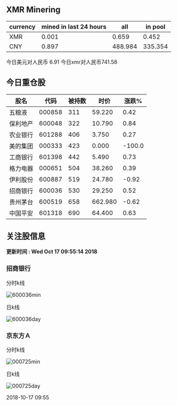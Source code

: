 ## XMR Minering

|currency|mined in last 24 hours|all|in pool|
|---|---|---|---|
|XMR|0.001|0.659|0.452|
|CNY|0.897|488.984|335.354|

今日美元对人民币 6.91	今日xmr对人民币741.58


## 今日重仓股 

|股名|代码|被持数|时价|涨跌%|
|---|---|---|---|---|
|五粮液|000858|311|59.220|0.42|
|保利地产|600048|322|10.790|0.84|
|农业银行|601288|406|3.750|0.27|
|美的集团|000333|423|0.000|-100.0|
|工商银行|601398|442|5.490|0.73|
|格力电器|000651|504|38.260|0.39|
|伊利股份|600887|519|24.780|-0.92|
|招商银行|600036|530|29.250|0.52|
|贵州茅台|600519|658|662.980|-0.62|
|中国平安|601318|690|64.400|0.63|

## 关注股信息
**更新时间 : Wed Oct 17 09:55:14 2018**
### 招商银行 
分时k线

![600036min](http://image.sinajs.cn/newchart/min/n/sh600036.gif)

日k线

![600036day](http://image.sinajs.cn/newchart/daily/n/sh600036.gif)

### 京东方Ａ 
分时k线

![000725min](http://image.sinajs.cn/newchart/min/n/sz000725.gif)

日k线

![000725day](http://image.sinajs.cn/newchart/daily/n/sz000725.gif)

2018-10-17 09:55